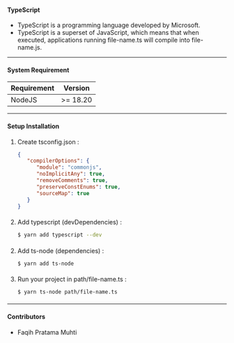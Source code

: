 #### TypeScript
- TypeScript is a programming language developed by Microsoft.
- TypeScript is a superset of JavaScript, which means that when executed, applications running file-name.ts will compile into file-name.js.

***
#### System Requirement

Requirement  | Version
------------- | -------------
NodeJS  | >= 18.20

***
#### Setup Installation
1. Create tsconfig.json :
   ```json
   {
      "compilerOptions": {
         "module": "commonjs",
         "noImplicitAny": true,
         "removeComments": true,
         "preserveConstEnums": true,
         "sourceMap": true
      }
   }
   ```
####
2. Add typescript (devDependencies) :
   ```bash
   $ yarn add typescript --dev
   ```
####
2. Add ts-node (dependencies) :
   ```bash
   $ yarn add ts-node
   ```
####
3. Run your project in path/file-name.ts :
   ```bash
   $ yarn ts-node path/file-name.ts
   ```
####


***
#### Contributors
- Faqih Pratama Muhti